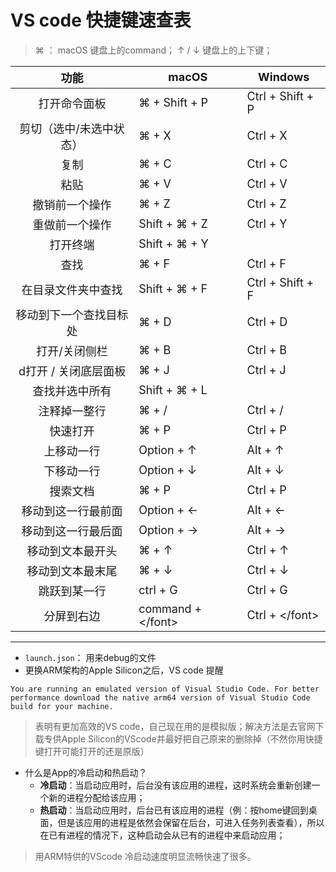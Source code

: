 # VS code 快捷键速查表


> ⌘ ： macOS 键盘上的command；
> ↑ / ↓ 键盘上的上下键；


<font size = 4></font>

|          <font size = 4>功能</font>           | <font size = 4>macOS</font>          | <font size = 4>Windows</font>          |
| :-------------------------------------------: | ------------------------------------ | -------------------------------------- |
|      <font size = 4>打开命令面板</font>       | <font size = 4>⌘ + Shift + P</font>  | <font size = 4>Ctrl + Shift + P</font> |
| <font size = 4>剪切（选中/未选中状态）</font> | <font size = 4>⌘ + X</font>          | <font size = 4> Ctrl + X</font>        |
|          <font size = 4>复制</font>           | <font size = 4>⌘ + C</font>          | <font size = 4>Ctrl + C</font>         |
|          <font size = 4>粘贴</font>           | <font size = 4>⌘ + V</font>          | <font size = 4>Ctrl + V</font>         |
|     <font size = 4>撤销前一个操作</font>      | <font size = 4>⌘ + Z</font>          | <font size = 4>Ctrl + Z</font>         |
|     <font size = 4>重做前一个操作</font>      | <font size = 4>Shift + ⌘  + Z</font> | <font size = 4>Ctrl + Y</font>         |
|        <font size = 4>打开终端</font>         | <font size = 4>Shift + ⌘ + Y</font>  | <font size = 4></font>                 |
|          <font size = 4>查找</font>           | <font size = 4>⌘ + F</font>          | <font size = 4>Ctrl + F</font>         |
|   <font size = 4>在目录文件夹中查找</font>    | <font size = 4>Shift + ⌘ + F</font>  | <font size = 4>Ctrl + Shift + F</font> |
| <font size = 4>移动到下一个查找目标处</font>  | <font size = 4>⌘ + D</font>          | <font size = 4>Ctrl + D</font>         |
|      <font size = 4>打开/关闭侧栏</font>      | <font size = 4>⌘ + B</font>          | <font size = 4>Ctrl + B</font>         |
|  <font size = 4>d打开 / 关闭底层面板</font>   | <font size = 4>⌘ + J</font>          | <font size = 4>Ctrl + J</font>         |
|     <font size = 4>查找并选中所有</font>      | <font size = 4>Shift + ⌘ + L</font>  | <font size = 4></font>                 |
|      <font size = 4>注释掉一整行</font>       | <font size = 4>⌘ + /</font>          | <font size = 4>Ctrl + /</font>         |
|        <font size = 4>快速打开</font>         | <font size = 4>⌘ + P</font>          | <font size = 4>Ctrl + P</font>         |
|       <font size = 4>上移动一行</font>        | <font size = 4>Option + ↑ </font>    | <font size = 4>Alt + ↑</font>          |
|       <font size = 4>下移动一行</font>        | <font size = 4>Option + ↓</font>     | <font size = 4>Alt + ↓</font>          |
|        <font size = 4>搜索文档</font>         | <font size = 4>⌘ + P</font>          | <font size = 4>Ctrl + P</font>         |
|   <font size = 4>移动到这一行最前面</font>    | <font size = 4>Option + ←</font>     | <font size = 4>Alt + ←</font>          |
|   <font size = 4>移动到这一行最后面</font>    | <font size = 4>Option + →</font>     | <font size = 4>Alt + →</font>          |
|    <font size = 4>移动到文本最开头</font>     | <font size = 4>⌘ + ↑</font>          | <font size = 4>Ctrl + ↑</font>         |
|    <font size = 4>移动到文本最末尾</font>     | <font size = 4>⌘ + ↓</font>          | <font size = 4>Ctrl + ↓</font>         |
|      <font size = 4>跳跃到某一行</font>       | <font size = 4>ctrl + G</font>       | <font size = 4>Ctrl + G</font>         |
|       <font size = 4>分屏到右边</font>        | <font size = 4>command + \</font>    | <font size = 4>Ctrl + \</font>         |



------

- `launch.json`： 用来debug的文件
- 更换ARM架构的Apple Silicon之后，VS code 提醒

```text
You are running an emulated version of Visual Studio Code. For better performance download the native arm64 version of Visual Studio Code build for your machine.
```

> 表明有更加高效的VS code，自己现在用的是模拟版；解决方法是去官网下载专供Apple Silicon的VScode并最好把自己原来的删除掉（不然你用快捷键打开可能打开的还是原版）
>


- 什么是App的冷启动和热启动？
    - **冷启动**：当启动应用时，后台没有该应用的进程，这时系统会重新创建一个新的进程分配给该应用；
    - **热启动**：当启动应用时，后台已有该应用的进程（例：按home键回到桌面，但是该应用的进程是依然会保留在后台，可进入任务列表查看），所以在已有进程的情况下，这种启动会从已有的进程中来启动应用；

> 用ARM特供的VScode 冷启动速度明显流畅快速了很多。